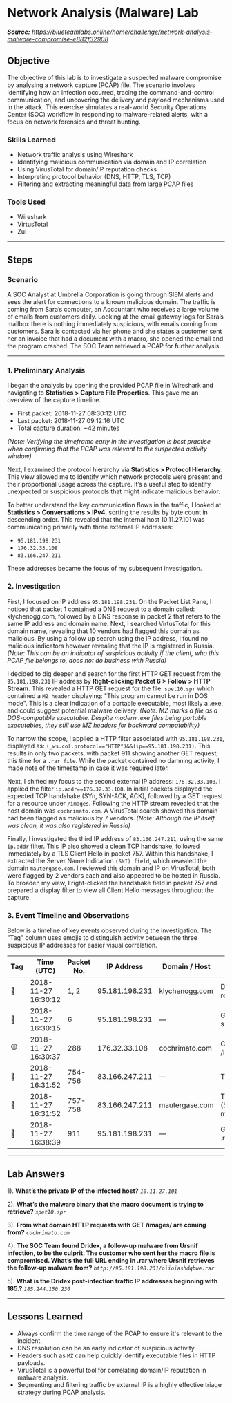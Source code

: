 # Network Analysis (Malware) Lab

_**Source:** https://blueteamlabs.online/home/challenge/network-analysis-malware-compromise-e882f32908_

## Objective

The objective of this lab is to investigate a suspected malware compromise by analysing a network capture (PCAP) file. The scenario involves identifying how an infection occurred, tracing the command-and-control communication, and uncovering the delivery and payload mechanisms used in the attack. This exercise simulates a real-world Security Operations Center (SOC) workflow in responding to malware-related alerts, with a focus on network forensics and threat hunting.

### Skills Learned

- Network traffic analysis using Wireshark
- Identifying malicious communication via domain and IP correlation
- Using VirusTotal for domain/IP reputation checks
- Interpreting protocol behavior (DNS, HTTP, TLS, TCP)
- Filtering and extracting meaningful data from large PCAP files

### Tools Used

- Wireshark
- VirtusTotal
- Zui

---
## Steps

### Scenario

A SOC Analyst at Umbrella Corporation is going through SIEM alerts and sees the alert for connections to a known malicious domain. The traffic is coming from Sara’s computer, an Accountant who receives a large volume of emails from customers daily. Looking at the email gateway logs for Sara’s mailbox there is nothing immediately suspicious, with emails coming from customers. Sara is contacted via her phone and she states a customer sent her an invoice that had a document with a macro, she opened the email and the program crashed. The SOC Team retrieved a PCAP for further analysis.

---


### 1. Preliminary Analysis

I began the analysis by opening the provided PCAP file in Wireshark and navigating to **Statistics > Capture File Properties**. This gave me an overview of the capture timeline. 

- First packet: 2018-11-27 08:30:12 UTC
- Last packet: 2018-11-27 09:12:16 UTC
- Total capture duration: ~42 minutes

_(Note: Verifying the timeframe early in the investigation is best practise when confirming that the PCAP was relevant to the suspected activity window)_

Next, I examined the protocol hierarchy via **Statistics > Protocol Hierarchy**. This view allowed me to identify which network protocols were present and their proportional usage across the capture. It’s a useful step to identify unexpected or suspicious protocols that might indicate malicious behavior.

To better understand the key communication flows in the traffic, I looked at **Statistics > Conversations > IPv4**, sorting the results by byte count in descending order. This revealed that the internal host 10.11.27.101 was communicating primarily with three external IP addresses: 

- `95.181.198.231`
- `176.32.33.108`
- `83.166.247.211`

These addresses became the focus of my subsequent investigation.

### 2. Investigation

First, I focused on IP address `95.181.198.231`. On the Packet List Pane, I noticed that packet 1 contained a DNS request to a domain called: klychenogg.com, followed by a DNS response in packet 2 that refers to the same IP address and domain name. Next, I searched VirtusTotal for this domain name, revealing that 10 vendors had flagged this domain as malicious. By using a follow up search using the IP address, I found no malicious indicators however revealing that the IP is registered in Russia. _(Note: This can be an indicator of suspicious activity if the client, who this PCAP file belongs to, does not do business with Russia)_

I decided to dig deeper and search for the first HTTP GET request from the `95.181.198.231` IP address by **Right-clicking Packet 6 > Follow > HTTP Stream**. This revealed a HTTP GET request for the file: `spet10.spr` which contained a `MZ header` displaying: "This program cannot be run in DOS mode". This is a clear indication of a portable executable, most likely a .exe, and could suggest potential malware delivery. _(Note. MZ marks a file as a DOS-compatible executable. Despite modern .exe files being portable executables, they still use MZ headers for backward compatability)_

To narrow the scope, I applied a HTTP filter associated with `95.181.198.231`, displayed as: `(_ws.col.protocol=="HTTP")&&(ip==95.181.198.231)`. This results in only two packets, with packet 911 showing another GET request; this time for a `.rar file`. While the packet contained no damning activity, I made note of the timestamp in case it was required later.


Next, I shifted my focus to the second external IP address: `176.32.33.108`. I applied the filter `ip.addr==176.32.33.108`. In initial packets displayed the expected TCP handshake (SYn, SYN-ACK, ACK), followed by a GET request for a resource under `/images`. Following the HTTP stream revealed that the host domain was `cochrimato.com`. A VirusTotal search showed this domain had been flagged as malicious by 7 vendors. _(Note: Although the IP itself was clean, it was also registered in Russia)_

Finally, I investigated the third IP address of `83.166.247.211`, using the same `ip.addr` filter. This IP also showed a clean TCP handshake, followed immediately by a TLS Client Hello in packet 757. Within this handshake, I extracted the Server Name Indication `(SNI) field`, which revealed the domain `mautergase.com`. I reviewed this domain and IP on VirusTotal; both were flagged by 2 vendors each and also appeared to be hosted in Russia. To broaden my view, I right-clicked the handshake field in packet 757 and prepared a display filter to view all Client Hello messages throughout the capture.

### 3. Event Timeline and Observations

Below is a timeline of key events observed during the investigation. The "Tag" column uses emojis to distinguish activity between the three suspicious IP addresses for easier visual correlation.

| Tag                |  Time (UTC)   | Packet No.  | IP Address | Domain / Host | Description |
|--------------------|---------------|-------------|------------|---------------|-------------|
| 🔴 | 2018-11-27 16:30:12 | 1, 2 | 95.181.198.231 | klychenogg.com | DNS query and response |
| 🔴 | 2018-11-27 16:30:15 | 6 | 95.181.198.231 | — | GET request for spet10.spr (.exe) |
| 🟡 | 2018-11-27 16:30:37 | 288 | 176.32.33.108 | cochrimato.com | Get request for /images |
| 🔵 | 2018-11-27 16:31:52 | 754-756 | 83.166.247.211 | — | TCP handshake |
| 🔵 | 2018-11-27 16:31:52 | 757-758 | 83.166.247.211 | mautergase.com | TLS handshake (SNI: mautergase.com) |
| 🔴 | 2018-11-27 16:38:39 | 911 | 95.181.198.231 | — | GET request for .rar file |

<!--

### 2. Zui

#### 2.1 Investigation



#### 2.2 Observations


(To be completed)

-->

---
## Lab Answers

1). **What’s the private IP of the infected host?** _`10.11.27.101`_

2). **What’s the malware binary that the macro document is trying to retrieve?** _`spet10.spr`_

3). **From what domain HTTP requests with GET /images/ are coming from?** _`cochrimato.com`_

4). **The SOC Team found Dridex, a follow-up malware from Ursnif infection, to be the culprit. The customer who sent her the macro file is compromised. What’s the full URL ending in .rar where Ursnif retrieves the follow-up malware from?** _`http://95.181.198.231/oiioiashdqbwe.rar`_

5). **What is the Dridex post-infection traffic IP addresses beginning with 185.?** _`185.244.150.230`_

---
## Lessons Learned

- Always confirm the time range of the PCAP to ensure it's relevant to the incident.
- DNS resolution can be an early indicator of suspicious activity.
- Headers such as `MZ` can help quickly identify executable files in HTTP payloads.
- VirusTotal is a powerful tool for correlating domain/IP reputation in malware analysis.
- Segmenting and filtering traffic by external IP is a highly effective triage strategy during PCAP analysis.
